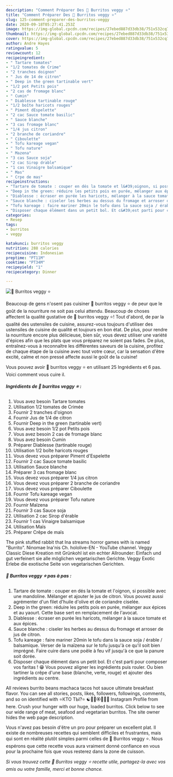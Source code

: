 ```yaml
---
description: "Comment Préparer Des 🌺 Burritos veggy ⭐"
title: "Comment Préparer Des 🌺 Burritos veggy ⭐"
slug: 125-comment-preparer-des-burritos-veggy
date: 2020-09-18T05:27:41.253Z
image: https://img-global.cpcdn.com/recipes/27ebed887d33db38/751x532cq70/🌺-burritos-veggy-⭐-photo-principale-de-la-recette.jpg
thumbnail: https://img-global.cpcdn.com/recipes/27ebed887d33db38/751x532cq70/🌺-burritos-veggy-⭐-photo-principale-de-la-recette.jpg
cover: https://img-global.cpcdn.com/recipes/27ebed887d33db38/751x532cq70/🌺-burritos-veggy-⭐-photo-principale-de-la-recette.jpg
author: Andre Hayes
ratingvalue: 5
reviewcount: 12
recipeingredient:
- " Tartare tomates"
- "1/2 tomates de Crime"
- "2 tranches doignon"
- " Jus de 14 de citron"
- " Deep in the green tartinable vert"
- "1/2 pot Petits pois"
- "2 cas de fromage blanc"
- " Cumin"
- " Diablesse tartinable rouge"
- "1/2 boîte haricots rouges"
- " Piment dEspelette"
- "2 cac Sauce tomate basilic"
- " Sauce blanche"
- "3 cas fromage blanc"
- "1/4 jus citron"
- "2 branche de coriandre"
- " Ciboulette"
- " Tofu kareage vegan"
- " Tofu nature"
- " Mazena"
- "3 cas Sauce soja"
- "2 cac Sirop drable"
- "1 cas Vinaigre balsamique"
- " Mas"
- " Crpe de mas"
recipeinstructions:
- "Tartare de tomate : couper en dés la tomate et l&#39;oignon, si possible avec une mandoline. Mélanger et ajouter le jus de citron. Vous pouvez aussi agrémenter d&#39;un filet d&#39;huile d&#39;olive et de coriandre ciselée."
- "Deep in the green: réduire les petits pois en purée, mélanger aux épices et au yaourt. Cette base sert en remplacement de l&#39;avocat."
- "Diablesse : écraser en purée les haricots, mélanger à la sauce tomate et aux épices."
- "Sauce blanche : ciseler les herbes au dessus du fromage et arroser de jus de citron."
- "Tofu kareage : faire mariner 20min le tofu dans la sauce soja / érable / balsamique. Verser de la maïzena sur le tofu jusqu&#39;à ce qu&#39;il soit bien imprégné. Faire cuire dans une poêle à feu vif jusqu&#39;à ce que la panure soit dorée."
- "Disposer chaque élément dans un petit bol. Et c&#39;est parti pour composer vos faritas ! 😁 Vous pouvez aligner les ingrédients puis rouler. Ou bien tartiner la crêpe d&#39;une base (blanche, verte, rouge) et ajouter des ingrédients au centre."
categories:
- Resep
tags:
- burritos
- veggy

katakunci: burritos veggy 
nutrition: 288 calories
recipecuisine: Indonesian
preptime: "PT11M"
cooktime: "PT34M"
recipeyield: "1"
recipecategory: Dinner

---
```



![🌺 Burritos veggy ⭐](https://img-global.cpcdn.com/recipes/27ebed887d33db38/751x532cq70/🌺-burritos-veggy-⭐-photo-principale-de-la-recette.jpg)

Beaucoup de gens n'osent pas cuisiner 🌺 burritos veggy ⭐ de peur que le goût de la nourriture ne soit pas celui attendu. Beaucoup de choses affectent la qualité gustative de 🌺 burritos veggy ⭐! Tout d'abord, de par la qualité des ustensiles de cuisine, assurez-vous toujours d'utiliser des ustensiles de cuisine de qualité et toujours en bon état. De plus, pour rendre la nourriture encore plus délicieuse, bien sûr, vous devez utiliser une variété d'épices afin que les plats que vous préparez ne soient pas fades. De plus, entraînez-vous à reconnaître les différentes saveurs de la cuisine, profitez de chaque étape de la cuisine avec tout votre cœur, car la sensation d'être excité, calme et non pressé affecte aussi le goût de la cuisine!

<!--inarticleads1-->

Vous pouvez avoir 🌺 burritos veggy ⭐ en utilisant 25 Ingrédients et 6 pas. Voici comment vous cuire il.

##### Ingrédients de 🌺 burritos veggy ⭐ :

1. Vous avez besoin  Tartare tomates
1. Utilisation 1/2 tomates de Crimée
1. Fournir 2 tranches d&#39;oignon
1. Fournir  Jus de 1/4 de citron
1. Fournir  Deep in the green (tartinable vert)
1. Vous avez besoin 1/2 pot Petits pois
1. Vous avez besoin 2 cas de fromage blanc
1. Vous avez besoin  Cumin
1. Préparer  Diablesse (tartinable rouge)
1. Utilisation 1/2 boîte haricots rouges
1. Vous devez vous préparer  Piment d&#39;Espelette
1. Fournir 2 cac Sauce tomate basilic
1. Utilisation  Sauce blanche
1. Préparer 3 cas fromage blanc
1. Vous devez vous préparer 1/4 jus citron
1. Vous devez vous préparer 2 branche de coriandre
1. Vous devez vous préparer  Ciboulette
1. Fournir  Tofu kareage vegan
1. Vous devez vous préparer  Tofu nature
1. Fournir  Maïzena
1. Fournir 3 cas Sauce soja
1. Utilisation 2 cac Sirop d&#39;érable
1. Fournir 1 cas Vinaigre balsamique
1. Utilisation  Maïs
1. Préparer  Crêpe de maïs


The pink stuffed rabbit that Ina streams horror games with is named &#34;Burrito&#34;. Ninomae Ina&#39;nis Ch. hololive-EN - YouTube channel. Veggy Classic Diese Kreation mit Grünkohl ist ein echter Allrounder: Einfach und gut verfeinert sie alle möglichen vegetarischen Gerichte. Veggy Exotic Erlebe die exotische Seite von vegetarischen Gerichten. 

<!--inarticleads2-->

##### 🌺 Burritos veggy ⭐ pas à pas :

1. Tartare de tomate : couper en dés la tomate et l&#39;oignon, si possible avec une mandoline. Mélanger et ajouter le jus de citron. Vous pouvez aussi agrémenter d&#39;un filet d&#39;huile d&#39;olive et de coriandre ciselée.
1. Deep in the green: réduire les petits pois en purée, mélanger aux épices et au yaourt. Cette base sert en remplacement de l&#39;avocat.
1. Diablesse : écraser en purée les haricots, mélanger à la sauce tomate et aux épices.
1. Sauce blanche : ciseler les herbes au dessus du fromage et arroser de jus de citron.
1. Tofu kareage : faire mariner 20min le tofu dans la sauce soja / érable / balsamique. Verser de la maïzena sur le tofu jusqu&#39;à ce qu&#39;il soit bien imprégné. Faire cuire dans une poêle à feu vif jusqu&#39;à ce que la panure soit dorée.
1. Disposer chaque élément dans un petit bol. Et c&#39;est parti pour composer vos faritas ! 😁 Vous pouvez aligner les ingrédients puis rouler. Ou bien tartiner la crêpe d&#39;une base (blanche, verte, rouge) et ajouter des ingrédients au centre.


All reviews burrito beans machaca tacos hot sauce ultimate breakfast flavor. You can see all stories, posts, likes, followers, followings, comments, and so on identified with ⭐КТО ТЫ?⭐ ☯️🌹🌸🏵️🌺🌼🌹 Instagram Profile from here. Crush your hunger with our huge, loaded burritos. Click below to see our wide range of meat, seafood and vegetarian burritos. The site owner hides the web page description. 

<!--inarticleads1-->

<p>
Vous n'avez pas besoin d'être un pro pour préparer un excellent plat. Il existe de nombreuses recettes qui semblent difficiles et frustrantes, mais qui sont en réalité plutôt simples parmi celles de 🌺 Burritos veggy ⭐. Nous espérons que cette recette vous aura vraiment donné confiance en vous pour la prochaine fois que vous resterez dans la zone de cuisson.
</p>

<p>
<i>Si vous trouvez cette 🌺 Burritos veggy ⭐ recette utile, partagez-la avec vos amis ou votre famille, merci et bonne chance.</i>
</p>
